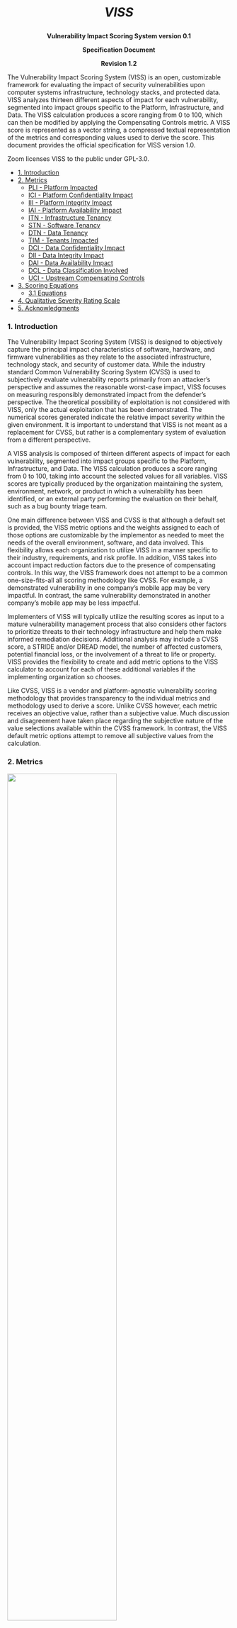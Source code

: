 <h1><p style="text-align: center;"><i>VISS</i></p></h1>
<p style="text-align: center;"><b>Vulnerability Impact Scoring System version 0.1</b></p>
<p style="text-align: center;"><b>Specification Document</b></p>
<p style="text-align: center;"><b>Revision 1.2</b></p>

The Vulnerability Impact Scoring System (VISS) is an open, customizable framework for evaluating the impact of security vulnerabilities upon computer systems infrastructure, technology stacks, and protected data. VISS analyzes thirteen different aspects of impact for each vulnerability, segmented into impact groups specific to the Platform, Infrastructure, and Data. The VISS calculation produces a score ranging from 0 to 100, which can then be modified by applying the Compensating Controls metric. A VISS score is represented as a vector string, a compressed textual representation of the metrics and corresponding values used to derive the score. This document provides the official specification for VISS version 1.0.

Zoom licenses VISS to the public under GPL-3.0.

- [1. Introduction](#1-introduction)
- [2. Metrics](#2-metrics)
  - [PLI - Platform Impacted](#pli---platform-impacted)
  - [ICI - Platform Confidentiality Impact](#ici---platform-confidentiality-impact)
  - [III - Platform Integrity Impact](#iii---platform-integrity-impact)
  - [IAI - Platform Availability Impact](#iai---platform-availability-impact)
  - [ITN - Infrastructure Tenancy](#itn---infrastructure-tenancy)
  - [STN - Software Tenancy](#stn---software-tenancy)
  - [DTN - Data Tenancy](#dtn---data-tenancy)
  - [TIM - Tenants Impacted](#tim---tenants-impacted)
  - [DCI - Data Confidentiality Impact](#dci---data-confidentiality-impact)
  - [DII - Data Integrity Impact](#dii---data-integrity-impact)
  - [DAI - Data Availability Impact](#dai---data-availability-impact)
  - [DCL - Data Classification Involved](#dcl---data-classification-involved)
  - [UCI - Upstream Compensating Controls](#uci---upstream-compensating-controls)
- [3. Scoring Equations](#3-scoring-equations)
  - [3.1 Equations](#31-equations)
- [4. Qualitative Severity Rating Scale](#4-qualitative-severity-rating-scale)
- [5. Acknowledgments](#5-acknowledgments)

### <a name="1-introduction"></a>1. Introduction
The Vulnerability Impact Scoring System (VISS) is designed to objectively capture the principal impact characteristics of software, hardware, and firmware vulnerabilities as they relate to the associated infrastructure, technology stack, and security of customer data. While the industry standard Common Vulnerability Scoring System (CVSS) is used to subjectively evaluate vulnerability reports primarily from an attacker’s perspective and assumes the reasonable worst-case impact, VISS focuses on measuring responsibly demonstrated impact from the defender’s perspective. The theoretical possibility of exploitation is not considered with VISS, only the actual exploitation that has been demonstrated. The numerical scores generated indicate the relative impact severity within the given environment. It is important to understand that VISS is not meant as a replacement for CVSS, but rather is a complementary system of evaluation from a different perspective.

A VISS analysis is composed of thirteen different aspects of impact for each vulnerability, segmented into impact groups specific to the Platform, Infrastructure, and Data. The VISS calculation produces a score ranging from 0 to 100, taking into account the selected values for all variables. VISS scores are typically produced by the organization maintaining the system, environment, network, or product in which a vulnerability has been identified, or an external party performing the evaluation on their behalf, such as a bug bounty triage team.

One main difference between VISS and CVSS is that although a default set is provided, the VISS metric options and the weights assigned to each of those options are customizable by the implementor as needed to meet the needs of the overall environment, software, and data involved. This flexibility allows each organization to utilize VISS in a manner specific to their industry, requirements, and risk profile. In addition, VISS takes into account impact reduction factors due to the presence of compensating controls. In this way, the VISS framework does not attempt to be a common one-size-fits-all all scoring methodology like CVSS. For example, a demonstrated vulnerability in one company’s mobile app may be very impactful. In contrast, the same vulnerability demonstrated in another company’s mobile app may be less impactful.

Implementers of VISS will typically utilize the resulting scores as input to a mature vulnerability management process that also considers other factors to prioritize threats to their technology infrastructure and help them make informed remediation decisions. Additional analysis may include a CVSS score, a STRIDE and/or DREAD model, the number of affected customers, potential financial loss, or the involvement of a threat to life or property. VISS provides the flexibility to create and add metric options to the VISS calculator to account for each of these additional variables if the implementing organization so chooses.

Like CVSS, VISS is a vendor and platform-agnostic vulnerability scoring methodology that provides transparency to the individual metrics and methodology used to derive a score. Unlike CVSS however, each metric receives an objective value, rather than a subjective value. Much discussion and disagreement have taken place regarding the subjective nature of the value selections available within the CVSS framework. In contrast, the VISS default metric options attempt to remove all subjective values from the calculation.

### <a name="2-metrics"></a>2. Metrics

<img src="/assets/figure1.png" width="70%">
<p style="font-weight: 300">Figure 1: VISS Metrics</p>

VISS is composed of thirteen different aspects of impact, segmented into impact groups specific to the Platform, Infrastructure, and Data. Similar to CVSS, each metric value option available for selection has a corresponding decimal value. Decimal values increase in relation to the perceived impact the identified security vulnerability has associated with that metric. For the majority, the higher the decimal value, the more impactful the vulnerability is for that metric. For some, the metric selection has a decimal value of less than one, reducing the overall score. The following describes the default set of metrics options.

#### <a name="pli---platform-impacted"></a>PLI - Platform Impacted

The Platform Impacted macro metric is represented by the variable PLI. This metric allows the user to specify the type of computing platform impacted by the security vulnerability, not necessarily where the security vulnerability was found. Zoom considers the Desktop and Mobile apps an extension of the Zoom infrastructure. The possible values for the PLI metric are:

- N/A
- Cloud Infrastructure
- Desktop
- Mobile
- Browser App / API Endpoint
- 3rd Party Hosted/Tool/Library
  
Cloud Infrastructure refers to any and all service infrastructure including containers, virtual machines, physical machines, network devices, and firewalls.

Desktop and Mobile refer to the extension of the service infrastructure to individual devices that host the end-user application. These metric options would be selected in cases where an exploited vulnerability in the application or device’s OS impacted the device itself.

Browser App / API Endpoint refers to an application running within the sandbox of a web browser, and/or the server-side API endpoints that allow data interaction between the browser, desktop, and mobile applications.

3rd Party Hosted/Tool/Library refers to any "company" branded application or website hosted and/or developed by a third-party developer, any tooling or application used within a "company" branded application or website, or any source code library, open-sourced or not, on which a "company" branded application or website is dependant.

The decimal value for each PLI option increases in relation to the perceived impact the identified security vulnerability has within the associated platform. The higher the decimal value, the more impactful the vulnerability is for that platform. If the user selects the N/A option, there is no impact on any platform, or no platform is involved, and the value of PLI does not affect the overall calculated score.

#### <a name="ici---platform-confidentiality-impact"></a>ICI - Platform Confidentiality Impact

The Platform Confidentiality Impact metric is represented by the variable ICI. This metric allows the user to specify the impact on the confidentiality of the platform by the successful exploitation of the security vulnerability found. The possible values for the ICI metric are:

- None
- Network/DNS Configuration
- Hardware Configuration
- Container Configuration
- OS Configuration
- Software Configuration
- PKI/Secrets Configuration
- User Account Configuration
  
The decimal value for each ICI option increases in relation to the perceived impact the identified security vulnerability has on the Confidentiality of the associated platform configuration. If the user selects the None option, there is no confidentiality impact involved, and the value of ICI does not affect the overall calculated score. If a value for ICI is provided, the ITN, STN, DTN, and TIM metrics are enabled within the calculator UI.

#### <a name="iii---platform-integrity-impact"></a>III - Platform Integrity Impact

The Platform Integrity Impact metric is represented by the variable III. This metric allows the user to specify the impact on the integrity of the Platform by the successful exploitation of the security vulnerability found. The possible values for the III metric are:

- None
- Network/DNS Configuration
- Hardware Configuration
- Container Configuration
- OS Configuration
- Software Configuration
- PKI/Secrets Configuration
- User Account Configuration
- Restricted PE / RCE
- Unrestricted PE / RCE

Restricted PE / RCE refers to Privilege Escalation or Remote Code Execution that is restricted in some way to the single account, with less than complete access rights.

Unrestricted PE / RCE refers to Privilege Escalation or Remote Code Execution that is not restricted in some way to the single account, and has complete access rights.

The decimal value for each III option increases in relation to the perceived impact the identified security vulnerability has on the Integrity of the associated platform configuration. If the user selects the None option, there is no integrity impact involved, and the value of III does not affect the overall calculated score. If a value for III is provided, the ITN, STN, DTN, and TIM metrics are enabled within the calculator UI.

#### <a name="iai---platform-availability-impact"></a>IAI - Platform Availability Impact

The Platform Availability Impact metric is represented by the variable IAI. This metric allows the user to specify the impact on the availability of the platform by the successful exploitation of the security vulnerability found. The possible values for the IAI metric are:

- None
- Single Service on Single Container/VM/Machine
- Single Service on Multiple Containers/VMs/Machines
- Single Service on all Containers/VMs/Machines within a portion of a Geographic Area
- Single Service on all Containers/VMs/Machines within an entire Geographic Area
- Single Service on all Containers/VMs/Machines within the entire Infrastructure
- Multiple Services on Single Container/VM/Machine
- Multiple Services on Multiple Containers/VMs/Machines
- Multiple Services on all Containers/VMs/Machines within a portion of a Geographic Area
- Multiple Services on all Containers/VMs/Machines within an entire Geographic Area
- Multiple Services on all Containers/VMs/Machines within the entire Infrastructure
- All Services on a Single Container/VM/Machine
- All Services on Multiple Containers/VMs/Machines
- All Services on all Containers/VMs/Machines within a portion of a Geographic Area
- All Services on all Containers/VMs/Machines within an entire Geographic Area
- All Services on all Containers/VMs/Machines within the entire Infrastructure
  
The decimal value for each IAI option increases in relation to the perceived impact the identified security vulnerability has on the Availability of the associated infrastructure. If the user selects the None option, there is no availability impact involved, and the value of IAI does not affect the overall calculated score. If a value for IAI is provided, the ITN, STN, DTN, and TIM metrics are enabled within the calculator UI.

#### <a name="itn---infrastructure-tenancy"></a>ITN - Infrastructure Tenancy

The Infrastructure Tenancy metric is represented by the variable ITN. This metric allows the user to specify the tenancy of the infrastructure on which the security vulnerability was found. Selections for this metric are only considered when there is some level of platform impact present. The possible values for the ITN metric are:

- N/A
- Single
- Multi
  
The decimal value for each ITN option increases in relation to the perceived impact the identified security vulnerability has due to the tenancy of the associated infrastructure. In many cases, the impact is more significant when a multi-tenant architecture is involved. If the user selects the N/A option the platform tenancy involved does not affect the impact, and the value of ITN does not affect the overall calculated score.

#### <a name="stn---software-tenancy"></a>STN - Software Tenancy

The Software Tenancy metric is represented by the variable STN. This metric allows the user to specify the tenancy of the software on which the security vulnerability was found. The possible values for the STN metric are:

- N/A
- Single
- Multi
  
The decimal value for each STN option increases in relation to the perceived impact the identified security vulnerability has due to the software tenancy of the associated infrastructure. In many cases, the impact is greater when a multi-tenant architecture is involved. If the user selects the N/A option the software tenancy involved does not affect the impact, and the value of ITN does not affect the overall calculated score.

#### <a name="dtn---data-tenancy"></a>DTN - Data Tenancy

The Data Tenancy metric is represented by the variable DTN. This metric allows the user to specify the tenancy of the data on which the security vulnerability was found. The possible values for the DTN metric are:

- N/A
- Single
- Multi
  
The decimal value for each DTN option increases in relation to the perceived impact the identified security vulnerability has due to the data tenancy of the associated infrastructure. In many cases, the impact is greater when a multi-tenant architecture is involved. If the user selects the N/A option the data tenancy involved does not affect the impact, and the value of DTN does not affect the overall calculated score.

#### <a name="TIM---tenants-impacted"></a>TIM - Tenants Impacted

The Tenants Impacted metric is represented by the variable TIM. This metric allows the user to specify a summary range of tenants impacted by the successful exploitation of the security vulnerability found. The possible values for the TIM metric are:

- None
- Dev Only
- One
- Many
- All
  
If the user selects the “Dev Only” option, the value of TIM reduces the overall VISS score because the impact on a development environment is typically less than the impact on a production environment. If the user selects the “None” option, the value of TIM does not affect the overall calculated score.

#### <a name="dci---data-confidentiality-impact"></a>DCI - Data Confidentiality Impact

The Data Confidentiality Impact metric is represented by the variable DCI. This metric allows the user to specify the impact on the confidentiality of the data involved by the successful exploitation of the security vulnerability found. The possible value sets for the DCI metric are:

- None
- Single User - Data Only
- Single User - Session Takeover (STO)
- Single User - Account Takeover (ATO)
- Multiple Users - Data Only
- Multiple Users - Session Takeover (STO)
- Multiple Users - Account Takeover (ATO)
- Single Organization - Data Only
- Multiple Organizations - Data Only
- Cross-Organizations - Data Only
- All Organizations - Data Only
  
An organization refers to a single entity to which a set of users is associated. If this option is selected for the DCI metric, this would mean that all users associated with a single organization are impacted.

The Cross-Organizations option refers to an exploited vulnerability that begins in organization A and impacts the confidentiality of data in organization B.

Session Takeover refers to an exploited vulnerability in which the attacker assumes access to a user’s current authenticated session, but is unable to escalate to Account Takeover because the attacker is unable to reset the user’s current password or complete MFA requirements.

Account Takeover refers to an exploited vulnerability in which the attacker assumes access to a user’s current authenticated session, and is able to escalate to Account Takeover by changing the user’s current password and altering or completing MFA requirements.

The decimal value for each DCI option increases in relation to the perceived impact the identified security vulnerability has on the Confidentiality of the data involved. If the user selects the None option, there is no confidentiality impact involved, and the value of DCI does not affect the overall calculated score. If a value for DCI is provided, the DCL metric is enabled within the calculator UI..

#### <a name="dii---data-integrity-impact"></a>DII - Data Integrity Impact

The Data Integrity Impact metric is represented by the variable DII. This metric allows the user to specify the impact on the integrity of the data involved by the successful exploitation of the security vulnerability found. The possible value sets for the DII metric are:

- None
- Single User - Data Only
- Single User - Session Takeover (STO)
- Single User - Account Takeover (ATO)
- Multiple Users - Data Only
- Multiple Users - Session Takeover (STO)
- Multiple Users - Account Takeover (ATO)
- Single Organization - Data Only
- Multiple Organizations - Data Only
- Cross-Organizations - Data Only
- All Organizations - Data Only
  
An organization refers to a single entity to which a set of users is associated. If this option is selected for the DII metric, this would mean that all users associated with a single organization are impacted.

The Cross-Organizations option refers to an exploited vulnerability that begins in organization A and impacts the integrity of data in organization B.

Session Takeover refers to an exploited vulnerability in which the attacker assumes access to a user’s current authenticated session, but is unable to escalate to Account Takeover because the attacker is unable to reset the user’s current password or complete MFA requirements.

Account Takeover refers to an exploited vulnerability in which the attacker assumes access to a user’s current authenticated session, and is able to escalate to Account Takeover by changing the user’s current password and altering or completing MFA requirements.
The decimal value for each DII option increases in relation to the perceived impact the identified security vulnerability has on the Integrity of the data involved. If the user selects the None option, there is no integrity impact involved, and the value of DII does not affect the overall calculated score. If a value for DII is provided, the DCL metric is enabled within the calculator UI.

#### <a name="dai---data-availability-impact"></a>DAI - Data Availability Impact

The Data Availability Impact metric is represented by the variable DAI. This metric allows the user to specify the impact on the availability of the data involved by the successful exploitation of the security vulnerability found. The possible value sets for the DAI metric are:

- None
- Single User
- Multiple Users
- Single Organization
- Multiple Organizations
- Cross-Organizations
- All Organizations
  
An organization refers to a single entity to which a set of users is associated. If this option is selected for the DAI metric, this would mean that all users associated with a single organization are impacted.

The Cross-Organizations option refers to an exploited vulnerability that begins in organization A and impacts the availability of data in organization B.

The decimal value for each DAI option increases in relation to the perceived impact the identified security vulnerability has on the Availability of the data involved. If the user selects the None option, there is no availability impact involved, and the value of DAI does not affect the overall calculated score. If a value for DAI is provided, the DCL metric is enabled within the calculator UI.

#### <a name="dcl---data-classification-involved"></a>DCL - Data Classification Involved

The Data Classification Involved metric is represented by the variable DCL. This metric allows the user to specify the internal classification of the data involved in the successful exploitation of the security vulnerability found. The possible value sets for the DCL metric are:

- None
- Test Data Only
- Company Public
- Company Internal
- Company Restricted
- Customer - Content
- Customer - Confidential
- Customer - Irreplaceable
- Customer - Personal Data
- Customer - Personally Identifiable Data
  
Test Data Only refers to systems in which the data contains no actual customer reference. This may be auto-generated or manually entered, containing for example addresses such as “123 Some Street” or names like “John Doe”. Exposure of this data poses no threat and has no impact on the organization.

Company Public, Internal, Confidential, and Restricted refer to data classifications associated with the company implementing VISS. These data classifications are typically provided by the internal risk team.

Customer Content data includes video, audio, application feature data of any kind, polls and survey information, chat and SMS/MMS messages, transcriptions, cloud-stored data, registration and engagement information, reports, calendar data, and contacts. This list is not all-inclusive.

Customer Confidential data includes any and all contact information for an account, including name, address, phone number, email address, billing address, subscription information, profile picture(s), and display name.

Customer Irreplaceable refers to data that can not be retrieved once deleted.

Customer Personal Data is any data from or about a natural person that identifies or could be used to identify, contact, or locate a unique individual or household; OR could be linked to a unique individual, or a unique identifier, including a user ID or username, contact information, SSN, drivers license information, account number, biometric information, browser cookies, device ID, browser ID, or IP address. This list is not all-inclusive.

Customer Personally Identifiable Data refers to any information that can be used to distinguish one individual from another. Note that Personal Data is a broader designation than Personally Identifiable Information (“PII”).

The decimal value for each DCL option increases in relation to the perceived sensitivity of the data involved. If the user selects the “Test Data Only” option, the value of DCL reduces the overall VISS score because the impact on test data is typically less than the impact on production data. If the user selects the “None” option, the value of DCL does not affect the overall calculated score.

#### <a name="uci---upstream-compensating-controls"></a>UCI - Upstream Compensating Controls

The Upstream Compensating Controls metric is represented by the variable UCI. This metric allows the user to specify the existence of any compensating security controls within the impacted software or infrastructure that have a positive defensive impact against the successful exploitation of the security vulnerability found. The possible value sets for the UCI metric are:

- N/A
- Limits Impact
- Prevents Impact
  
If the user selects the “N/A” option, the value of UCI will not affect the overall calculated score. This metric is used to reduce a VISS score based on the presence of security control that reduces or eliminates actual impact. The presence of compensating controls may not be apparent initially to the attacker or defender and can be modified post-initial triage.

### <a name="3-scoring-equations"></a>3. Scoring Equations

Once the active VISS metrics are assigned values, a score is calculated using a set of equations that take into account the weight assigned to each variable and their relation and impact on each other. The approach is referred to as a relational weighted average. Calculating the relational weighted average involves multiplying each data point by its weight and summing those products. Then summing the weights for all data points, and dividing the weight*value products by the sum of the weights. Along the way, we multiply the impact reduction factors and align the influencing variables within the equation such that we account for their hierarchical impact.

Influencing variables are defined as those which increase or decrease the VISS score at a macro level. During the design of VISS, it was determined that the Platform Impacted (PLI) variable would occupy this distinction, as research indicated that the wide range of differences between computing platforms contained the most variability. Hence, each PLI option will dictate the maximum possible value for the resulting VISS score, depending on the weights assigned by the implementor of VISS for a specific organization. The Compensating Controls Impact (UCI) variable is an example of an influencing variable that is only capable of VISS score reduction and can be referred to as an impact reduction factor.

The VISS calculation has three additional built-in influencing variables referenced as MA, MB, and MC, that allow for magnitude rebasing in cases where the implementor of VISS for an organization has determined that one or more areas of VISS are more or less impactful in their specific case. The values for these variables range between 0 and 1. Each impact area of VISS, Platform, Tenancy, and Data, are calculated separately and these magnitude rebasing factors are then applied

#### <a name="31-equations"></a>3.1 Equations

$$FA: Infrastructure$$
$$FB: Tenancy$$
$$FC: Data$$

$$SUM = FA + FB + FC$$

$$F1 = MAX(FA, FB, FC)$$

$$F2 = Fx \in [FA, FB, FC]; Fx \ne F1$$

$$F3 = Fx \in [FA, FB, FC]; Fx \ne F1, Fx \ne F2$$

$$VISS = F1 * (1 + F2/SUM) * (1 + F3/SUM) * UCI$$

$$VISS = MIN(VISS,100)$$


### <a name="4-qualitative-severity-rating-scale"></a>4. Qualitative Severity Rating Scale
It is useful in many circumstances to represent a range of numeric VISS scores with a common label. All scores can be mapped to the qualitative ratings defined in Table 1.

| Rating | VISS Score |
|-|-|
| None | 0 - 9 |
| Low | 9.01 - 39 |
| Medium | 39.01 - 69 |
| High | 69.01 - 89 |
| Critical | 89.01 - 100 |

As an example, a VISS score of 55 has an associated severity rating of Medium. The use of these qualitative severity ratings is optional, and there is no requirement to include them when publishing VISS scores. They are intended to help organizations properly assess and prioritize their vulnerability management processes.

### <a name="5-acknowledgments"></a>5. Acknowledgments
Zoom sincerely recognizes the contributions of the following VISS Special Interest Group (SiG) members, listed in alphabetical order:

Allison DiNicola (Zoom)\
Andy Grant (Zoom)\
Augustus Ralph (HackerOne)\
Chase Proctor (Zoom)\
Chris Ball (Zoom)\
Clara Andress (Zoom)\
Ed Huang (Zoom)\
Gavin See (HackerOne)\
Gerardo Covarrubias (Zoom)\
Karan Lyons (Zoom)\
Luciano Corsalini (HackerOne)\
Marcos Serrano (Zoom)\
Marcos Vinicius (Security Researcher)\
Matt Nagel (Zoom)\
Robert Wesson (Zoom)\
Roy Davis (Zoom)\
Santiago Lopez (Security Researcher)\
Tom Anthony (Security Researcher)\
Walter Carbajal (Zoom)\
Zach Torre (Zoom)